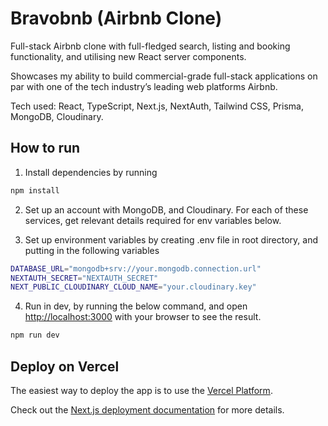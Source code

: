 # Bravobnb (Airbnb Clone)

Full-stack Airbnb clone with full-fledged search, listing and booking functionality, and utilising new React server components.

Showcases my ability to build commercial-grade full-stack applications on par with one of the tech industry’s leading web platforms Airbnb.

Tech used: React, TypeScript, Next.js, NextAuth, Tailwind CSS, Prisma, MongoDB, Cloudinary.

## How to run

1. Install dependencies by running 

```bash
npm install
```

2. Set up an account with MongoDB, and Cloudinary. For each of these services, get relevant details required for env variables below.

3. Set up environment variables by creating .env file in root directory, and putting in the following variables

```bash
DATABASE_URL="mongodb+srv://your.mongodb.connection.url"
NEXTAUTH_SECRET="NEXTAUTH_SECRET"
NEXT_PUBLIC_CLOUDINARY_CLOUD_NAME="your.cloudinary.key"
```

4. Run in dev, by running the below command, and open [http://localhost:3000](http://localhost:3000) with your browser to see the result.


```bash
npm run dev
```

## Deploy on Vercel

The easiest way to deploy the app is to use the [Vercel Platform](https://vercel.com/new?utm_medium=default-template&filter=next.js&utm_source=create-next-app&utm_campaign=create-next-app-readme).

Check out the [Next.js deployment documentation](https://nextjs.org/docs/deployment) for more details.

